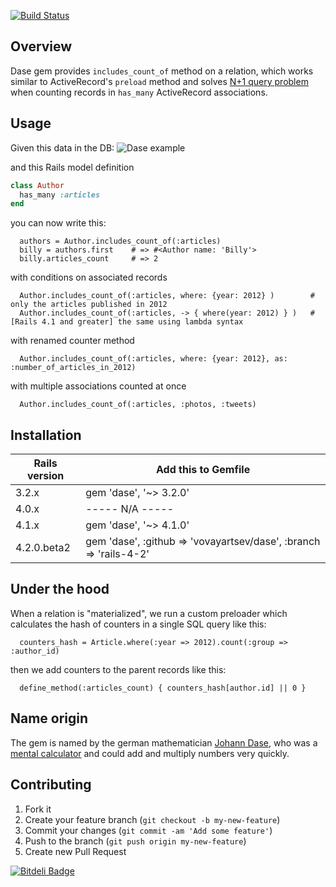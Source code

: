[![Build Status](https://secure.travis-ci.org/vovayartsev/dase.png)](http://travis-ci.org/vovayartsev/dase)

## Overview

Dase gem provides `includes_count_of` method on a relation, which works similar to ActiveRecord's `preload` method and solves [N+1 query problem](http://guides.rubyonrails.org/active_record_querying.html#eager-loading-associations) when counting records in `has_many` ActiveRecord associations.

## Usage

Given this data in the DB:
![Dase example](https://dl.dropboxusercontent.com/u/8560625/dase.png)

and this Rails model definition
```ruby
class Author
  has_many :articles
end
```
you can now write this:
```
  authors = Author.includes_count_of(:articles)
  billy = authors.first    # => #<Author name: 'Billy'>                
  billy.articles_count     # => 2                
```

with conditions on associated records
```
  Author.includes_count_of(:articles, where: {year: 2012} )        #  only the articles published in 2012
  Author.includes_count_of(:articles, -> { where(year: 2012) } )   #  [Rails 4.1 and greater] the same using lambda syntax
```

with renamed counter method
```
  Author.includes_count_of(:articles, where: {year: 2012}, as: :number_of_articles_in_2012)
```

with multiple associations counted at once
```
  Author.includes_count_of(:articles, :photos, :tweets)
```

## Installation

| Rails version | Add this to Gemfile    |
|---------------|------------------------|
| 3.2.x         | gem 'dase', '~> 3.2.0' |
| 4.0.x         |    ----- N/A -----     |
| 4.1.x         | gem 'dase', '~> 4.1.0' |
| 4.2.0.beta2         | gem 'dase', :github => 'vovayartsev/dase', :branch => 'rails-4-2'           |

## Under the hood

When a relation is "materialized", we run a custom preloader which calculates the hash of counters in a single SQL query like this:
```
  counters_hash = Article.where(:year => 2012).count(:group => :author_id)
```
then we add counters to the parent records like this:
```
  define_method(:articles_count) { counters_hash[author.id] || 0 }
```

## Name origin

The gem is named by the german mathematician [Johann Dase](http://en.wikipedia.org/wiki/Zacharias_Dase),
who was a [mental calculator](http://en.wikipedia.org/wiki/Mental_calculator) and could add and multiply numbers very quickly. 

## Contributing

1. Fork it
2. Create your feature branch (`git checkout -b my-new-feature`)
3. Commit your changes (`git commit -am 'Add some feature'`)
4. Push to the branch (`git push origin my-new-feature`)
5. Create new Pull Request


[![Bitdeli Badge](https://d2weczhvl823v0.cloudfront.net/vovayartsev/dase/trend.png)](https://bitdeli.com/free "Bitdeli Badge")

